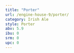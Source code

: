 ```yaml
---
title: "Porter"
url: /engine-house-9/porter/
category: Irish Ale
style: Porter
abv: 5.9
ibu: 0
srm: 0
upc: 0
---
```


